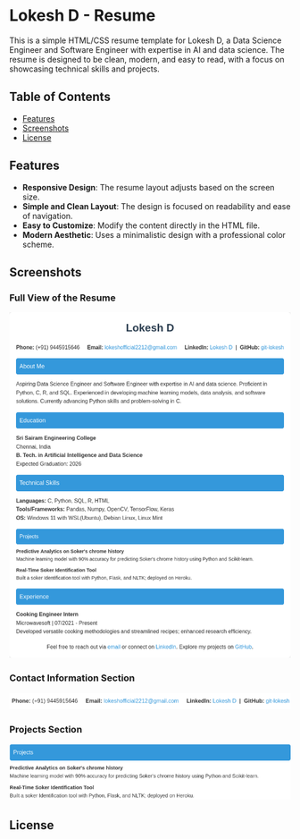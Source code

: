 # Lokesh D - Resume

This is a simple HTML/CSS resume template for Lokesh D, a Data Science Engineer and Software Engineer with expertise in AI and data science. The resume is designed to be clean, modern, and easy to read, with a focus on showcasing technical skills and projects.

## Table of Contents
- [Features](#features)
- [Screenshots](#screenshots)
- [License](#license)

## Features
- **Responsive Design**: The resume layout adjusts based on the screen size.
- **Simple and Clean Layout**: The design is focused on readability and ease of navigation.
- **Easy to Customize**: Modify the content directly in the HTML file.
- **Modern Aesthetic**: Uses a minimalistic design with a professional color scheme.

## Screenshots

### Full View of the Resume
![Resume Full View](images/fullimage.png)

### Contact Information Section
![Contact Information](images/contactInfo.png)

### Projects Section
![Projects](images/projects.png)

## License